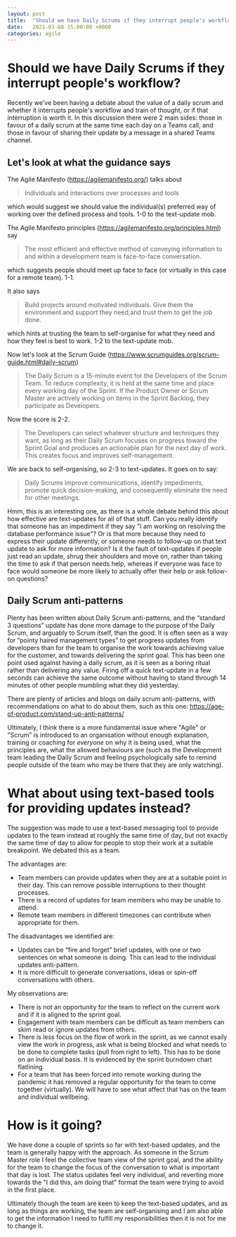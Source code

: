 ```yaml
---
layout: post
title:  "Should we have Daily Scrums if they interrupt people's workflow?"
date:   2021-03-08 15:00:00 +0000
categories: agile
---
```


# Should we have Daily Scrums if they interrupt people's workflow?

Recently we've been having a debate about the value of a daily scrum and whether it interrupts people's workflow and train of thought, or if that interruption is worth it. In this discussion there were 2 main sides: those in favour of a daily scrum at the same time each day on a Teams call, and those in favour of sharing their update by a message in a shared Teams channel.

## Let's look at what the guidance says

The Agile Manifesto (https://agilemanifesto.org/) talks about 

> Individuals and interactions over processes and tools

which would suggest we should value the individual(s) preferred way of working over the defined process and tools. 1-0 to the text-update mob.

The Agile Manifesto principles (https://agilemanifesto.org/principles.html) say 

> The most efficient and effective method of conveying information to and within a development team is face-to-face conversation.

which suggests people should meet up face to face (or virtually in this case for a remote team). 1-1.

It also says 

> Build projects around motivated individuals. Give them the environment and support they need,and trust them to get the job done.

which hints at trusting the team to self-organise for what they need and how they feel is best to work. 1-2 to the text-update mob.

Now let's look at the Scrum Guide (https://www.scrumguides.org/scrum-guide.html#daily-scrum)

> The Daily Scrum is a 15-minute event for the Developers of the Scrum Team. To reduce complexity, it is held at the same time and place every working day of the Sprint. If the Product Owner or Scrum Master are actively working on items in the Sprint Backlog, they participate as Developers.

Now the score is 2-2.

> The Developers can select whatever structure and techniques they want, as long as their Daily Scrum focuses on progress toward the Sprint Goal and produces an actionable plan for the next day of work. This creates focus and improves self-management.

We are back to self-organising, so 2-3 to text-updates. It goes on to say:

> Daily Scrums improve communications, identify impediments, promote quick decision-making, and consequently eliminate the need for other meetings.

Hmm, this is an interesting one, as there is a whole debate behind this about how effective are text-updates for all of that stuff. Can you really identify that someone has an impediment if they say "I am working on resolving the database performance issue"? Or is that more because they need to express their update differently, or someone needs to follow-up on that text update to ask for more information? Is it the fault of text-updates if people just read an update, shrug their shoulders and move on, rather than taking the time to ask if that person needs help, whereas if everyone was face to face would someone be more likely to actually offer their help or ask follow-on questions?

## Daily Scrum anti-patterns

Plenty has been written about Daily Scrum anti-patterns, and the “standard 3 questions” update has done more damage to the purpose of the Daily Scrum, and arguably to Scrum itself, than the good. It is often seen as a way for “pointy haired management types” to get progress updates from developers than for the team to organise the work towards achieving value for the customer, and towards delivering the sprint goal. This has been one point used against having a daily scrum, as it is seen as a boring ritual rather than delivering any value. Firing off a quick text-update in a few seconds can achieve the same outcome without having to stand through 14 minutes of other people mumbling what they did yesterday.

There are plenty of articles and blogs on daily scrum anti-patterns, with recommendations on what to do about them, such as this one: https://age-of-product.com/stand-up-anti-patterns/

Ultimately, I think there is a more fundamental issue where "Agile" or "Scrum" is introduced to an organisation without enough explanation, training or coaching for *everyone* on why it is being used, what the principles are, what the allowed behaviours are (such as the Development team leading the Daily Scrum and feeling psychologically safe to remind people outside of the team who may be there that they are only watching).

# What about using text-based tools for providing updates instead?

The suggestion was made to use a text-based messaging tool to provide updates to the team instead at roughly the same time of day, but not exactly the same time of day to allow for people to stop their work at a suitable breakpoint. We debated this as a team.

The advantages are:

* Team members can provide updates when they are at a suitable point in their day. This can remove possible interruptions to their thought processes.
* There is a record of updates for team members who may be unable to attend.
* Remote team members in different timezones can contribute when appropriate for them.

The disadvantages we identified are:

* Updates can be “fire and forget” brief updates, with one or two sentences on what someone is doing. This can lead to the individual updates anti-pattern. 
* It is more difficult to generate conversations, ideas or spin-off conversations with others.

My observations are:

* There is not an opportunity for the team to reflect on the current work and if it is aligned to the sprint goal.
* Engagement with team members can be difficult as team members can skim read or ignore updates from others.
* There is less focus on the flow of work in the sprint, as we cannot esaily view the work in progress, ask what is being blocked and what needs to be done to complete tasks (pull from right to left). This has to be done on an individual basis. It is evidenced by the sprint burndown chart flatlining.
* For a team that has been forced into remote working during the pandemic it has removed a regular opportunity for the team to come together (virtually). We will have to see what affect that has on the team and individual wellbeing.

# How is it going?

We have done a couple of sprints so far with text-based updates, and the team is generally happy with the approach. As someone in the Scrum Master role I feel the collective team view of the sprint goal, and the ability for the team to change the focus of the conversation to what is important that day is lost. The status updates feel very individual, and reverting more towards the "I did this, am doing that" format the team were trying to avoid in the first place.

Ultimately though the team are keen to keep the text-based updates, and as long as things are working, the team are self-organising and I am also able to get the information I need to fulfill my responsibilities then it is not for me to change it.
